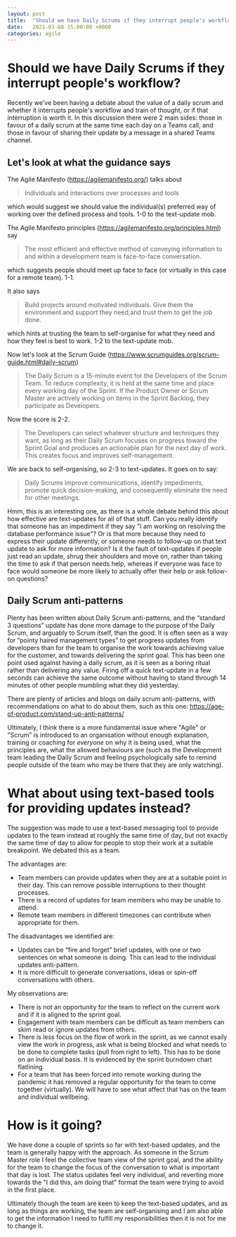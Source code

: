 ```yaml
---
layout: post
title:  "Should we have Daily Scrums if they interrupt people's workflow?"
date:   2021-03-08 15:00:00 +0000
categories: agile
---
```


# Should we have Daily Scrums if they interrupt people's workflow?

Recently we've been having a debate about the value of a daily scrum and whether it interrupts people's workflow and train of thought, or if that interruption is worth it. In this discussion there were 2 main sides: those in favour of a daily scrum at the same time each day on a Teams call, and those in favour of sharing their update by a message in a shared Teams channel.

## Let's look at what the guidance says

The Agile Manifesto (https://agilemanifesto.org/) talks about 

> Individuals and interactions over processes and tools

which would suggest we should value the individual(s) preferred way of working over the defined process and tools. 1-0 to the text-update mob.

The Agile Manifesto principles (https://agilemanifesto.org/principles.html) say 

> The most efficient and effective method of conveying information to and within a development team is face-to-face conversation.

which suggests people should meet up face to face (or virtually in this case for a remote team). 1-1.

It also says 

> Build projects around motivated individuals. Give them the environment and support they need,and trust them to get the job done.

which hints at trusting the team to self-organise for what they need and how they feel is best to work. 1-2 to the text-update mob.

Now let's look at the Scrum Guide (https://www.scrumguides.org/scrum-guide.html#daily-scrum)

> The Daily Scrum is a 15-minute event for the Developers of the Scrum Team. To reduce complexity, it is held at the same time and place every working day of the Sprint. If the Product Owner or Scrum Master are actively working on items in the Sprint Backlog, they participate as Developers.

Now the score is 2-2.

> The Developers can select whatever structure and techniques they want, as long as their Daily Scrum focuses on progress toward the Sprint Goal and produces an actionable plan for the next day of work. This creates focus and improves self-management.

We are back to self-organising, so 2-3 to text-updates. It goes on to say:

> Daily Scrums improve communications, identify impediments, promote quick decision-making, and consequently eliminate the need for other meetings.

Hmm, this is an interesting one, as there is a whole debate behind this about how effective are text-updates for all of that stuff. Can you really identify that someone has an impediment if they say "I am working on resolving the database performance issue"? Or is that more because they need to express their update differently, or someone needs to follow-up on that text update to ask for more information? Is it the fault of text-updates if people just read an update, shrug their shoulders and move on, rather than taking the time to ask if that person needs help, whereas if everyone was face to face would someone be more likely to actually offer their help or ask follow-on questions?

## Daily Scrum anti-patterns

Plenty has been written about Daily Scrum anti-patterns, and the “standard 3 questions” update has done more damage to the purpose of the Daily Scrum, and arguably to Scrum itself, than the good. It is often seen as a way for “pointy haired management types” to get progress updates from developers than for the team to organise the work towards achieving value for the customer, and towards delivering the sprint goal. This has been one point used against having a daily scrum, as it is seen as a boring ritual rather than delivering any value. Firing off a quick text-update in a few seconds can achieve the same outcome without having to stand through 14 minutes of other people mumbling what they did yesterday.

There are plenty of articles and blogs on daily scrum anti-patterns, with recommendations on what to do about them, such as this one: https://age-of-product.com/stand-up-anti-patterns/

Ultimately, I think there is a more fundamental issue where "Agile" or "Scrum" is introduced to an organisation without enough explanation, training or coaching for *everyone* on why it is being used, what the principles are, what the allowed behaviours are (such as the Development team leading the Daily Scrum and feeling psychologically safe to remind people outside of the team who may be there that they are only watching).

# What about using text-based tools for providing updates instead?

The suggestion was made to use a text-based messaging tool to provide updates to the team instead at roughly the same time of day, but not exactly the same time of day to allow for people to stop their work at a suitable breakpoint. We debated this as a team.

The advantages are:

* Team members can provide updates when they are at a suitable point in their day. This can remove possible interruptions to their thought processes.
* There is a record of updates for team members who may be unable to attend.
* Remote team members in different timezones can contribute when appropriate for them.

The disadvantages we identified are:

* Updates can be “fire and forget” brief updates, with one or two sentences on what someone is doing. This can lead to the individual updates anti-pattern. 
* It is more difficult to generate conversations, ideas or spin-off conversations with others.

My observations are:

* There is not an opportunity for the team to reflect on the current work and if it is aligned to the sprint goal.
* Engagement with team members can be difficult as team members can skim read or ignore updates from others.
* There is less focus on the flow of work in the sprint, as we cannot esaily view the work in progress, ask what is being blocked and what needs to be done to complete tasks (pull from right to left). This has to be done on an individual basis. It is evidenced by the sprint burndown chart flatlining.
* For a team that has been forced into remote working during the pandemic it has removed a regular opportunity for the team to come together (virtually). We will have to see what affect that has on the team and individual wellbeing.

# How is it going?

We have done a couple of sprints so far with text-based updates, and the team is generally happy with the approach. As someone in the Scrum Master role I feel the collective team view of the sprint goal, and the ability for the team to change the focus of the conversation to what is important that day is lost. The status updates feel very individual, and reverting more towards the "I did this, am doing that" format the team were trying to avoid in the first place.

Ultimately though the team are keen to keep the text-based updates, and as long as things are working, the team are self-organising and I am also able to get the information I need to fulfill my responsibilities then it is not for me to change it.
